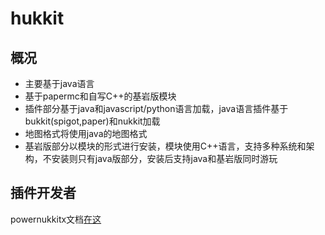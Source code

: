 # hukkit  
## 概况
* 主要基于java语言
* 基于papermc和自写C++的基岩版模块  
* 插件部分基于java和javascript/python语言加载，java语言插件基于bukkit(spigot,paper)和nukkit加载  
* 地图格式将使用java的地图格式  
* 基岩版部分以模块的形式进行安装，模块使用C++语言，支持多种系统和架构，不安装则只有java版部分，安装后支持java和基岩版同时游玩  
## 插件开发者
powernukkitx文档<a href="https://javadoc.io/doc/cn.powernukkitx/powernukkitx">在这</a>  
